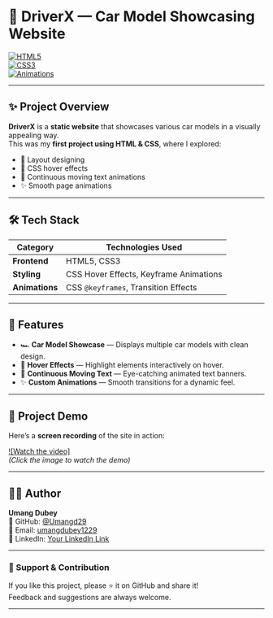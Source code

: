 # 🚗 DriverX — Car Model Showcasing Website

[![HTML5](https://img.shields.io/badge/HTML5-Frontend-orange?logo=html5)](https://developer.mozilla.org/en-US/docs/Web/HTML)  
[![CSS3](https://img.shields.io/badge/CSS3-Styling-blue?logo=css3)](https://developer.mozilla.org/en-US/docs/Web/CSS)  
[![Animations](https://img.shields.io/badge/CSS-Animations-purple?logo=css3)](https://developer.mozilla.org/en-US/docs/Web/CSS/animation)  

---

## ✨ Project Overview
**DriverX** is a **static website** that showcases various car models in a visually appealing way.  
This was my **first project using HTML & CSS**, where I explored:  
- 🎯 Layout designing  
- 🎨 CSS hover effects  
- 🏃 Continuous moving text animations  
- ✨ Smooth page animations  

---

## 🛠 Tech Stack

| Category       | Technologies Used |
|---------------|-------------------|
| **Frontend**  | HTML5, CSS3 |
| **Styling**   | CSS Hover Effects, Keyframe Animations |
| **Animations**| CSS `@keyframes`, Transition Effects |

---

## 📌 Features
- 🏎 **Car Model Showcase** — Displays multiple car models with clean design.  
- 🎨 **Hover Effects** — Highlight elements interactively on hover.  
- 🏃 **Continuous Moving Text** — Eye-catching animated text banners.  
- ✨ **Custom Animations** — Smooth transitions for a dynamic feel.  

---

## 🎥 Project Demo
Here’s a **screen recording** of the site in action:  

[![Watch the video]](DriverX.mp4)  
*(Click the image to watch the demo)*  

---

## 👨‍💻 Author
**Umang Dubey**  
💼 GitHub: [@Umangd29](https://github.com/Umangd29)  
📧 Email: [umangdubey1229](umangdubey1229@gmail.com)  
💼 LinkedIn: [Your LinkedIn Link](https://www.linkedin.com/in/umangdubey29)  

---

### 💖 Support & Contribution
If you like this project, please ⭐ it on GitHub and share it!  
Feedback and suggestions are always welcome.

---

